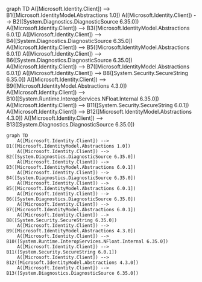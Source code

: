 graph TD
	A([Microsoft.Identity.Client]) --> B1([Microsoft.IdentityModel.Abstractions 1.0])
	A([Microsoft.Identity.Client]) --> B2([System.Diagnostics.DiagnosticSource 6.35.0])
	A([Microsoft.Identity.Client]) --> B3([Microsoft.IdentityModel.Abstractions 6.0.1])
	A([Microsoft.Identity.Client]) --> B4([System.Diagnostics.DiagnosticSource 6.35.0])
	A([Microsoft.Identity.Client]) --> B5([Microsoft.IdentityModel.Abstractions 6.0.1])
	A([Microsoft.Identity.Client]) --> B6([System.Diagnostics.DiagnosticSource 6.35.0])
	A([Microsoft.Identity.Client]) --> B7([Microsoft.IdentityModel.Abstractions 6.0.1])
	A([Microsoft.Identity.Client]) --> B8([System.Security.SecureString 6.35.0])
	A([Microsoft.Identity.Client]) --> B9([Microsoft.IdentityModel.Abstractions 4.3.0])
	A([Microsoft.Identity.Client]) --> B10([System.Runtime.InteropServices.NFloat.Internal 6.35.0])
	A([Microsoft.Identity.Client]) --> B11([System.Security.SecureString 6.0.1])
	A([Microsoft.Identity.Client]) --> B12([Microsoft.IdentityModel.Abstractions 4.3.0])
	A([Microsoft.Identity.Client]) --> B13([System.Diagnostics.DiagnosticSource 6.35.0])

```mermaid
graph TD
	A([Microsoft.Identity.Client]) --> B1([Microsoft.IdentityModel.Abstractions 1.0])
	A([Microsoft.Identity.Client]) --> B2([System.Diagnostics.DiagnosticSource 6.35.0])
	A([Microsoft.Identity.Client]) --> B3([Microsoft.IdentityModel.Abstractions 6.0.1])
	A([Microsoft.Identity.Client]) --> B4([System.Diagnostics.DiagnosticSource 6.35.0])
	A([Microsoft.Identity.Client]) --> B5([Microsoft.IdentityModel.Abstractions 6.0.1])
	A([Microsoft.Identity.Client]) --> B6([System.Diagnostics.DiagnosticSource 6.35.0])
	A([Microsoft.Identity.Client]) --> B7([Microsoft.IdentityModel.Abstractions 6.0.1])
	A([Microsoft.Identity.Client]) --> B8([System.Security.SecureString 6.35.0])
	A([Microsoft.Identity.Client]) --> B9([Microsoft.IdentityModel.Abstractions 4.3.0])
	A([Microsoft.Identity.Client]) --> B10([System.Runtime.InteropServices.NFloat.Internal 6.35.0])
	A([Microsoft.Identity.Client]) --> B11([System.Security.SecureString 6.0.1])
	A([Microsoft.Identity.Client]) --> B12([Microsoft.IdentityModel.Abstractions 4.3.0])
	A([Microsoft.Identity.Client]) --> B13([System.Diagnostics.DiagnosticSource 6.35.0])
``````